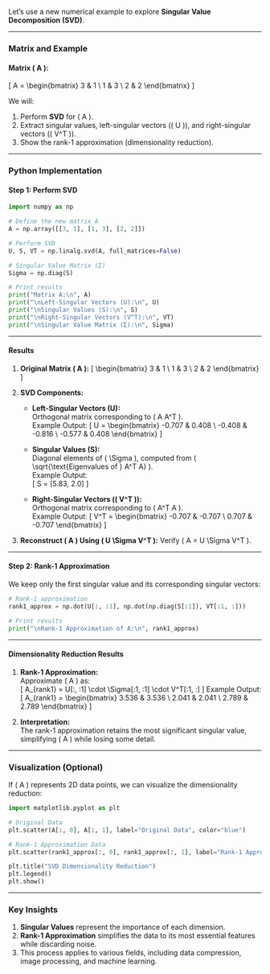 Let’s use a new numerical example to explore **Singular Value Decomposition (SVD)**.  

---

### **Matrix and Example**  

#### Matrix \( A \):  
\[
A = \begin{bmatrix}
3 & 1 \\
1 & 3 \\
2 & 2
\end{bmatrix}
\]

We will:
1. Perform **SVD** for \( A \).
2. Extract singular values, left-singular vectors (\( U \)), and right-singular vectors (\( V^T \)).
3. Show the rank-1 approximation (dimensionality reduction).

---

### **Python Implementation**  

#### Step 1: Perform SVD  

```python
import numpy as np

# Define the new matrix A
A = np.array([[3, 1], [1, 3], [2, 2]])

# Perform SVD
U, S, VT = np.linalg.svd(A, full_matrices=False)

# Singular Value Matrix (Σ)
Sigma = np.diag(S)

# Print results
print("Matrix A:\n", A)
print("\nLeft-Singular Vectors (U):\n", U)
print("\nSingular Values (S):\n", S)
print("\nRight-Singular Vectors (V^T):\n", VT)
print("\nSingular Value Matrix (Σ):\n", Sigma)
```

---

#### **Results**  

1. **Original Matrix \( A \):**
   \[
   \begin{bmatrix}
   3 & 1 \\
   1 & 3 \\
   2 & 2
   \end{bmatrix}
   \]

2. **SVD Components:**
   - **Left-Singular Vectors (U):**  
     Orthogonal matrix corresponding to \( A A^T \).  
     Example Output:
     \[
     U = \begin{bmatrix}
     -0.707 & 0.408 \\
     -0.408 & -0.816 \\
     -0.577 & 0.408
     \end{bmatrix}
     \]

   - **Singular Values (S):**  
     Diagonal elements of \( \Sigma \), computed from \( \sqrt{\text{Eigenvalues of } A^T A} \).  
     Example Output:  
     \[
     S = [5.83, 2.0]
     \]

   - **Right-Singular Vectors (\( V^T \)):**  
     Orthogonal matrix corresponding to \( A^T A \).  
     Example Output:
     \[
     V^T = \begin{bmatrix}
     -0.707 & -0.707 \\
      0.707 & -0.707
     \end{bmatrix}
     \]

3. **Reconstruct \( A \) Using \( U \Sigma V^T \):**
   Verify \( A = U \Sigma V^T \).  

---

#### Step 2: Rank-1 Approximation  

We keep only the first singular value and its corresponding singular vectors:  

```python
# Rank-1 approximation
rank1_approx = np.dot(U[:, :1], np.dot(np.diag(S[:1]), VT[:1, :]))

# Print results
print("\nRank-1 Approximation of A:\n", rank1_approx)
```

---

#### **Dimensionality Reduction Results**  

1. **Rank-1 Approximation:**  
   Approximate \( A \) as:  
   \[
   A_{rank1} = U[:, :1] \cdot \Sigma[:1, :1] \cdot V^T[:1, :]
   \]
   Example Output:  
   \[
   A_{rank1} = \begin{bmatrix}
   3.536 & 3.536 \\
   2.041 & 2.041 \\
   2.789 & 2.789
   \end{bmatrix}
   \]

2. **Interpretation:**  
   The rank-1 approximation retains the most significant singular value, simplifying \( A \) while losing some detail.

---

### **Visualization (Optional)**  

If \( A \) represents 2D data points, we can visualize the dimensionality reduction:  

```python
import matplotlib.pyplot as plt

# Original Data
plt.scatter(A[:, 0], A[:, 1], label="Original Data", color="blue")

# Rank-1 Approximation Data
plt.scatter(rank1_approx[:, 0], rank1_approx[:, 1], label="Rank-1 Approximation", color="red")

plt.title("SVD Dimensionality Reduction")
plt.legend()
plt.show()
```

---

### Key Insights  

1. **Singular Values** represent the importance of each dimension.
2. **Rank-1 Approximation** simplifies the data to its most essential features while discarding noise.
3. This process applies to various fields, including data compression, image processing, and machine learning.
